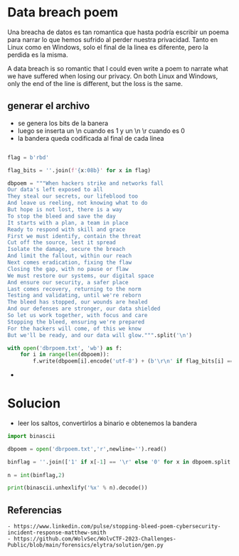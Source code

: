 
# Data breach poem

Una breacha de datos es tan romantica que hasta podría escribir un poema para narrar lo que hemos sufrido al perder nuestra privacidad. Tanto en Linux como en Windows, solo el final de la linea es diferente, pero la perdida es la misma.

A data breach is so romantic that I could even write a poem to narrate what we have suffered when losing our privacy. On both Linux and Windows, only the end of the line is different, but the loss is the same.

## generar el archivo

- se genera los bits de la banera
- luego se inserta un \\n cuando es 1 y un  \\n \\r  cuando es 0
- la bandera queda codificada al final de cada linea

```python

flag = b'rbd'

flag_bits = ''.join(f'{x:08b}' for x in flag)

dbpoem = """When hackers strike and networks fall
Our data's left exposed to all
They steal our secrets, our lifeblood too
And leave us reeling, not knowing what to do
But hope is not lost, there is a way
To stop the bleed and save the day
It starts with a plan, a team in place
Ready to respond with skill and grace
First we must identify, contain the threat
Cut off the source, lest it spread
Isolate the damage, secure the breach
And limit the fallout, within our reach
Next comes eradication, fixing the flaw
Closing the gap, with no pause or flaw
We must restore our systems, our digital space
And ensure our security, a safer place
Last comes recovery, returning to the norm
Testing and validating, until we're reborn
The bleed has stopped, our wounds are healed
And our defenses are stronger, our data shielded
So let us work together, with focus and care
Stopping the bleed, ensuring we're prepared
For the hackers will come, of this we know
But we'll be ready, and our data will glow.""".split('\n')

with open('dbrpoem.txt', 'wb') as f:
    for i in range(len(dbpoem)):
        f.write(dbpoem[i].encode('utf-8') + (b'\r\n' if flag_bits[i] == '1' else b'\n'))

```

-
# Solucion

- leer los saltos, convertirlos a binario e obtenemos la bandera
```python
import binascii

dbpoem = open('dbrpoem.txt','r',newline='').read()

binflag = ''.join(['1' if x[-1] == '\r' else '0' for x in dbpoem.split('\n') if len(x) > 0])
 
n = int(binflag,2)

print(binascii.unhexlify('%x' % n).decode())
```


## Referencias
	- https://www.linkedin.com/pulse/stopping-bleed-poem-cybersecurity-incident-response-matthew-smith
	- https://github.com/WolvSec/WolvCTF-2023-Challenges-Public/blob/main/forensics/elytra/solution/gen.py

